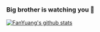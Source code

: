 ### Big brother is watching you 👋

[![FanYuang's github stats](https://github-readme-stats.vercel.app/api?username=FanYuang&count_private=true&show_icons=true&theme=onedark&include_all_commits=true)](https://github.com/anuraghazra/github-readme-stats)


